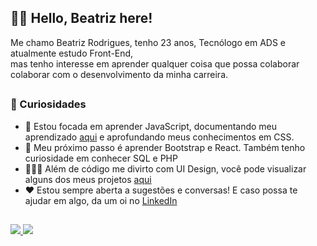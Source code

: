 ## 👋🏽 Hello, Beatriz here!


Me chamo Beatriz Rodrigues, tenho 23 anos, Tecnólogo em ADS e atualmente estudo Front-End, <br> mas tenho interesse em aprender qualquer coisa que possa colaborar colaborar com o desenvolvimento da minha carreira.
<br>

## <h3>🧠 Curiosidades</h3>

- 📖 Estou focada em aprender JavaScript, documentando meu aprendizado [aqui](https://github.com/devbeatriz/javascript) e aprofundando meus conhecimentos em CSS. <br>
- 🎯 Meu próximo passo é aprender Bootstrap e React. Também tenho curiosidade em conhecer SQL e PHP
- 👩🏽‍🎨 Além de código me divirto com UI Design, você pode visualizar alguns dos meus projetos [aqui](https://www.behance.net/devbeatriz)
- ❤️ Estou sempre aberta a sugestões e conversas! E caso possa te ajudar em algo, da um oi no [LinkedIn](https://www.linkedin.com/in/devbeatriz/)

## 
<div>
    <a target='_blank' href="https://www.linkedin.com/in/devbeatriz/">
        <img src="https://img.shields.io/badge/LinkedIn-0077B5?style=for-the-badge&logo=linkedin&logoColor=white">
    </a>
      <a target='_blank' href="https://www.behance.net/devbeatriz">
        <img src="https://img.shields.io/badge/Behance-0054F7?style=for-the-badge&logo=behance&logoColor=white">
    </a>
</div>
